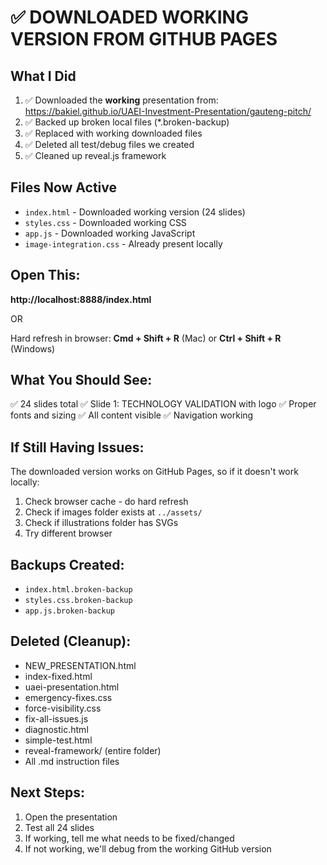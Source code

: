# ✅ DOWNLOADED WORKING VERSION FROM GITHUB PAGES

## What I Did

1. ✅ Downloaded the **working** presentation from: https://bakiel.github.io/UAEI-Investment-Presentation/gauteng-pitch/
2. ✅ Backed up broken local files (*.broken-backup)
3. ✅ Replaced with working downloaded files
4. ✅ Deleted all test/debug files we created
5. ✅ Cleaned up reveal.js framework

## Files Now Active

- `index.html` - Downloaded working version (24 slides)
- `styles.css` - Downloaded working CSS
- `app.js` - Downloaded working JavaScript
- `image-integration.css` - Already present locally

## Open This:

**http://localhost:8888/index.html**

OR

Hard refresh in browser: **Cmd + Shift + R** (Mac) or **Ctrl + Shift + R** (Windows)

## What You Should See:

✅ 24 slides total
✅ Slide 1: TECHNOLOGY VALIDATION with logo
✅ Proper fonts and sizing
✅ All content visible
✅ Navigation working

## If Still Having Issues:

The downloaded version works on GitHub Pages, so if it doesn't work locally:

1. Check browser cache - do hard refresh
2. Check if images folder exists at `../assets/`
3. Check if illustrations folder has SVGs
4. Try different browser

## Backups Created:

- `index.html.broken-backup`
- `styles.css.broken-backup`
- `app.js.broken-backup`

## Deleted (Cleanup):

- NEW_PRESENTATION.html
- index-fixed.html
- uaei-presentation.html
- emergency-fixes.css
- force-visibility.css
- fix-all-issues.js
- diagnostic.html
- simple-test.html
- reveal-framework/ (entire folder)
- All .md instruction files

## Next Steps:

1. Open the presentation
2. Test all 24 slides
3. If working, tell me what needs to be fixed/changed
4. If not working, we'll debug from the working GitHub version
